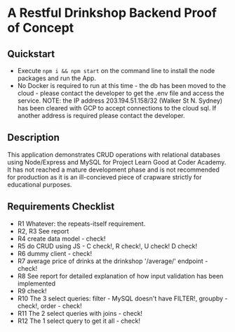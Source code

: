 # A Restful Drinkshop Backend Proof of Concept
## Quickstart
- Execute `npm i && npm start` on the command line to install the node packages and run the App.
- No Docker is required to run at this time - the db has been moved to the cloud - please contact the developer to get the .env file and access the service.
NOTE: the IP address 203.194.51.158/32 (Walker St N. Sydney) has been cleared with GCP to accept connections to the cloud sql. If another address is required please contact the developer.
## Description
This application demonstrates CRUD operations with relational databases using Node/Express and MySQL for Project Learn Good at Coder Academy. It has not reached a mature development phase and is not recommended for production as it is an ill-concieved piece of crapware strictly for educational purposes.
## Requirements Checklist
- R1 Whatever: the repeats-itself requirement.
- R2, R3 See report
- R4 create data model - check!
- R5 do CRUD using JS - C check!, R check!, U check! D check!
- R6 dummy client - check!
- R7 average price of drinks at the drinkshop '/average/' endpoint - check!
- R8 See report for detailed explanation of how input validation has been implemented
- R9 check!
- R10 The 3 select queries: filter - MySQL doesn't have FILTER!, groupby - check!, order - check!
- R11 The 2 select queries with joins - check!
- R12 The 1 select query to get it all - check!
